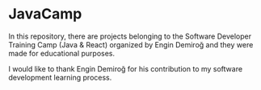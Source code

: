 # JavaCamp

In this repository, there are projects belonging to the Software Developer Training Camp (Java & React) organized by Engin Demiroğ and they were made for educational purposes.

I would like to thank Engin Demiroğ for his contribution to my software development learning process.
